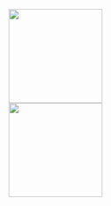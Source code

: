 <div align="center">
<img height="170px" src="https://github-readme-stats.vercel.app/api?username=KurisuNya" />
</div>
<div align="center">
<img height="170px" src="https://github-readme-stats.vercel.app/api/top-langs/?username=KurisuNya&layout=compact&langs_count=8" />
</div>
